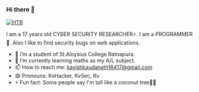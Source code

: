 ### Hi there 👋

[![HTB](https://www.hackthebox.eu/badge/image/667531)](https://app.hackthebox.eu/profile/667531)

I am a 17 years old CYBER SECURITY RESEARCHER⚡. I am a PROGRAMMER🤔. Also I like to find security bugs on web applications.


- 🔭 I’m a student of St.Aloysius College Ratnapura.
- 🌱 I’m currently learning maths as my A/L subject.
- 📫 How to reach me: kavishkaudaneth16417@gmail.com
- 😄 Pronouns: KvHacker, KvSec, Kv
- ⚡ Fun fact: Some people say I'm tall like a coconut tree🌴😂

